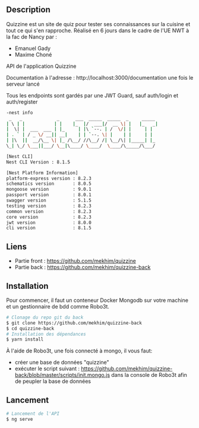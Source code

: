 ## Description

Quizzine est un site de quiz pour tester ses connaissances sur la cuisine et tout ce qui s'en rapproche.
Réalisé en 6 jours dans le cadre de l'UE NWT à la fac de Nancy par : 
- Emanuel Gady
- Maxime Choné

API de l'application Quizzine

Documentation à l'adresse : http://localhost:3000/documentation une fois le serveur lancé

Tous les endpoints sont gardés par une JWT Guard, sauf auth/login et auth/register





```bash
-nest info
 _   _             _      ___  _____  _____  _     _____
| \ | |           | |    |_  |/  ___|/  __ \| |   |_   _|
|  \| |  ___  ___ | |_     | |\ `--. | /  \/| |     | |
| . ` | / _ \/ __|| __|    | | `--. \| |    | |     | |
| |\  ||  __/\__ \| |_ /\__/ //\__/ /| \__/\| |_____| |_
\_| \_/ \___||___/ \__|\____/ \____/  \____/\_____/\___/

[Nest CLI]
Nest CLI Version : 8.1.5 

[Nest Platform Information]
platform-express version : 8.2.3
schematics version       : 8.0.5
mongoose version         : 9.0.1
passport version         : 8.0.1
swagger version          : 5.1.5
testing version          : 8.2.3
common version           : 8.2.3
core version             : 8.2.3
jwt version              : 8.0.0
cli version              : 8.1.5


```

## Liens

- Partie front : https://github.com/mekhim/quizzine
- Partie back : https://github.com/mekhim/quizzine-back


## Installation 

Pour commencer, il faut un conteneur Docker Mongodb sur votre machine et un gestionnaire de bdd comme Robo3t.


```bash
# Clonage du repo git du back
$ git clone https://github.com/mekhim/quizzine-back
$ cd quizzine-back
# Installation des dépendances
$ yarn install
```

À l'aide de Robo3t, une fois connecté à mongo, il vous faut:
- créer une base de données "quizzine"
- exécuter le script suivant : https://github.com/mekhim/quizzine-back/blob/master/scripts/init.mongo.js dans la console de Robo3t afin de peupler la base de données



## Lancement

```bash
# Lancement de l'API
$ ng serve
```

